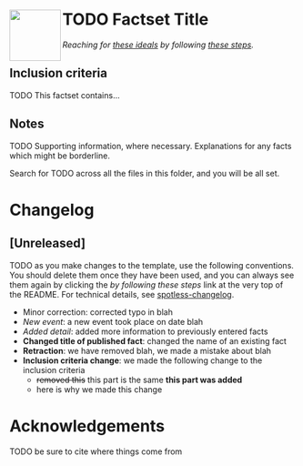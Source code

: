 # <img align="left" width="90px" height="90px" src="https://raw.githubusercontent.com/mytakedotorg/mtdo/staging/_imgs/logo_leaves.png"> TODO Factset Title
*Reaching for [these ideals](https://github.com/mytakedotorg/mtdo/blob/staging/factset-tooling/FACTSET_PHILOSOPHY.md) by following [these steps](https://github.com/mytakedotorg/mtdo/blob/staging/factset-tooling/FACTSET_HOWTO.md).*

## Inclusion criteria
TODO This factset contains...

## Notes
TODO Supporting information, where necessary. Explanations for any facts which might be borderline.

Search for TODO across all the files in this folder, and you will be all set.

# Changelog

## [Unreleased]

TODO as you make changes to the template, use the following conventions. You should delete them once they have been used, and you can always see them again by clicking the *by following these steps* link at the very top of the README. For technical details, see [spotless-changelog](https://github.com/diffplug/spotless-changelog).

- Minor correction: corrected typo in blah
- *New event*: a new event took place on date blah
- *Added detail*: added more information to previously entered facts
- **Changed title of published fact**: changed the name of an existing fact
- **Retraction**: we have removed blah, we made a mistake about blah
- **Inclusion criteria change**: we made the following change to the inclusion criteria
  - ~~removed this~~ this part is the same **this part was added**
  - here is why we made this change

<!-- END CHANGELOG -->

# Acknowledgements
TODO be sure to cite where things come from
